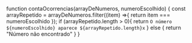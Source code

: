 function contaOcorrencias(arrayDeNumeros, numeroEscolhido) {
  const arrayRepetido = arrayDeNumeros.filter((item) =>{
    return item === numeroEscolhido
  });
  if (arrayRepetido.length > 0){
    return `O número ${numeroEscolhido} aparece ${arrayRepetido.length}x`
  } else {
    return "Número não encontrado"
  }
}
